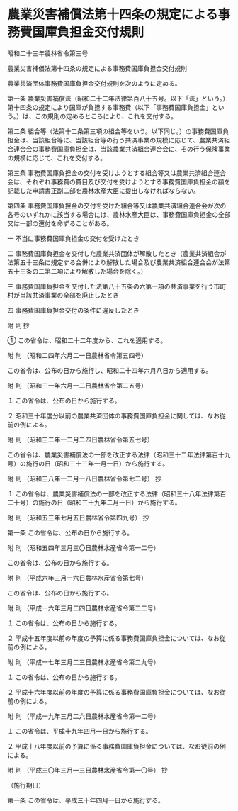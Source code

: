 # 農業災害補償法第十四条の規定による事務費国庫負担金交付規則

昭和二十三年農林省令第三号

農業災害補償法第十四条の規定による事務費国庫負担金交付規則

農業共済団体事務費国庫負担金交付規則を次のように定める。

第一条 農業災害補償法（昭和二十二年法律第百八十五号。以下「法」という。）第十四条の規定により国庫が負担する事務費（以下「事務費国庫負担金」という。）は、この規則の定めるところにより、これを交付する。

第二条 組合等（法第十二条第三項の組合等をいう。以下同じ。）の事務費国庫負担金は、当該組合等に、当該組合等の行う共済事業の規模に応じて、農業共済組合連合会の事務費国庫負担金は、当該農業共済組合連合会に、その行う保険事業の規模に応じて、これを交付する。

第三条 事務費国庫負担金の交付を受けようとする組合等又は農業共済組合連合会は、それぞれ事務費の費目及び交付を受けようとする事務費国庫負担金の額を記載した申請書正副二部を農林水産大臣に提出しなければならない。

第四条 事務費国庫負担金の交付を受けた組合等又は農業共済組合連合会が次の各号のいずれかに該当する場合には、農林水産大臣は、事務費国庫負担金の全部又は一部の還付を命ずることがある。

一 不当に事務費国庫負担金の交付を受けたとき

二 事務費国庫負担金を交付した農業共済団体が解散したとき（農業共済組合が法第五十三条に規定する合併により解散した場合及び農業共済組合連合会が法第五十三条の二第二項により解散した場合を除く。）

三 事務費国庫負担金を交付した法第八十五条の六第一項の共済事業を行う市町村が当該共済事業の全部を廃止したとき

四 事務費国庫負担金交付の条件に違反したとき

附 則 抄

① この省令は、昭和二十二年度から、これを適用する。

附 則 （昭和二四年六月二一日農林省令第五四号）

この省令は、公布の日から施行し、昭和二十四年六月八日から適用する。

附 則 （昭和三一年六月一二日農林省令第二五号）

１ この省令は、公布の日から施行する。

２ 昭和三十年度分以前の農業共済団体の事務費国庫負担金に関しては、なお従前の例による。

附 則 （昭和三二年一二月二四日農林省令第五七号）

この省令は、農業災害補償法の一部を改正する法律（昭和三十二年法律第百十九号）の施行の日（昭和三十三年一月一日）から施行する。

附 則 （昭和三八年一二月一八日農林省令第七二号） 抄

１ この省令は、農業災害補償法の一部を改正する法律（昭和三十八年法律第百二十号）の施行の日（昭和三十九年二月一日）から施行する。

附 則 （昭和五三年七月五日農林省令第四九号） 抄

第一条 この省令は、公布の日から施行する。

附 則 （昭和五四年三月三〇日農林水産省令第一二号）

この省令は、公布の日から施行する。

附 則 （平成六年三月一六日農林水産省令第七号）

この省令は、公布の日から施行する。

附 則 （平成一六年三月二四日農林水産省令第二二号）

１ この省令は、公布の日から施行する。

２ 平成十五年度以前の年度の予算に係る事務費国庫負担金については、なお従前の例による。

附 則 （平成一七年三月二三日農林水産省令第二九号）

１ この省令は、公布の日から施行する。

２ 平成十六年度以前の年度の予算に係る事務費国庫負担金については、なお従前の例による。

附 則 （平成一九年三月二六日農林水産省令第一二号）

１ この省令は、平成十九年四月一日から施行する。

２ 平成十八年度以前の予算に係る事務費国庫負担金については、なお従前の例による。

附 則 （平成三〇年三月一三日農林水産省令第一〇号） 抄

（施行期日）

第一条 この省令は、平成三十年四月一日から施行する。
